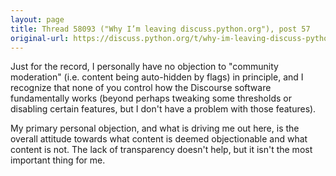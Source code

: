 ```yaml
---
layout: page
title: Thread 58093 ("Why I’m leaving discuss.python.org"), post 57
original-url: https://discuss.python.org/t/why-im-leaving-discuss-python-org/58093/57
---
```


Just for the record, I personally have no objection to "community moderation" (i.e. content being auto-hidden by flags) in principle, and I recognize that none of you control how the Discourse software fundamentally works (beyond perhaps tweaking some thresholds or disabling certain features, but I don't have a problem with those features).

My primary personal objection, and what is driving me out here, is the overall attitude towards what content is deemed objectionable and what content is not. The lack of transparency doesn't help, but it isn't the most important thing for me.


